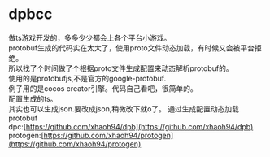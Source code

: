 # dpbcc  
做ts游戏开发的，多多少少都会上各个平台小游戏。  
protobuf生成的代码实在太大了，使用proto文件动态加载，有时候又会被平台拒绝。  
所以找了个时间做了个根据proto文件生成配置来动态解析protobuf的。  
使用的是protobufjs,不是官方的google-protobuf.  
例子用的是cocos creator引擎。代码自己看吧，很简单的。  
配置生成的ts。  
其实也可以生成json.要改成json,稍微改下就o了。
通过生成配置动态加载protobuf  
dpc:[https://github.com/xhaoh94/dpb](https://github.com/xhaoh94/dpb)  
protogen:[https://github.com/xhaoh94/protogen](https://github.com/xhaoh94/protogen)
